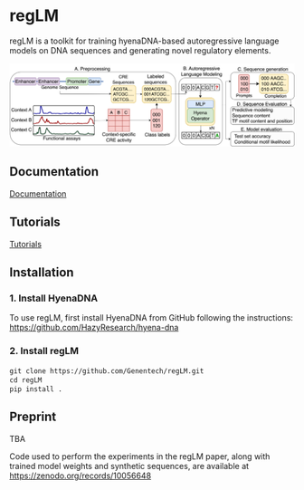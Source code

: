 
# regLM
regLM is a toolkit for training hyenaDNA-based autoregressive language models on DNA sequences and generating novel regulatory elements.

![regLM schematic](fig1.png)

## Documentation

[Documentation](https://genentech.github.io/regLM)

## Tutorials

[Tutorials](tutorials)

## Installation

### 1. Install HyenaDNA
To use regLM, first install HyenaDNA from GitHub following the instructions: https://github.com/HazyResearch/hyena-dna

### 2. Install regLM
```
git clone https://github.com/Genentech/regLM.git
cd regLM
pip install .
```

## Preprint

TBA

Code used to perform the experiments in the regLM paper, along with trained model weights and synthetic sequences, are available at https://zenodo.org/records/10056648
